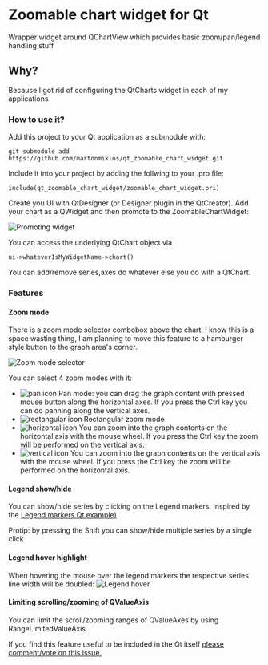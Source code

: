 # Zoomable chart widget for Qt

Wrapper widget around QChartView which provides basic zoom/pan/legend handling stuff

## Why?

Because I got rid of configuring the QtCharts widget in each of my applications

### How to use it?

Add this project to your Qt application as a submodule with:

```
git submodule add https://github.com/martonmiklos/qt_zoomable_chart_widget.git
```

Include it into your project by adding the follwing to your .pro file:

```
include(qt_zoomable_chart_widget/zoomable_chart_widget.pri)
```

Create you UI with QtDesigner (or Designer plugin in the QtCreator).
Add your chart as a QWidget and then promote to the ZoomableChartWidget:

![Promoting widget](https://raw.githubusercontent.com/martonmiklos/qt_zoomable_chart_widget/master/screenshots/promote_to.png "Promoting widget")

You can access the underlying QtChart object via 

```
ui->whateverIsMyWidgetName->chart()
```

You can add/remove series,axes do whatever else you do with a QtChart.

### Features

#### Zoom mode
There is a zoom mode selector combobox above the chart. I know this is a space wasting thing, I am planning to move this feature to a hamburger style button to the graph area's corner.

![Zoom mode selector](https://raw.githubusercontent.com/martonmiklos/qt_zoomable_chart_widget/master/screenshots/zoom_selector.png "Zoom mode selector")

You can select 4 zoom modes with it:

- ![pan icon](https://raw.githubusercontent.com/martonmiklos/qt_zoomable_chart_widget/master/res/pan.png) Pan mode: you can drag the graph content with pressed mouse button along the horizontal axes. If you press the Ctrl key you can do panning along the vertical axes.
- ![rectangular icon](https://raw.githubusercontent.com/martonmiklos/qt_zoomable_chart_widget/master/res/rectangle_zoom.png) Rectangular zoom mode
- ![horizontal icon](https://raw.githubusercontent.com/martonmiklos/qt_zoomable_chart_widget/master/res/horizontal_zoom.png) You can zoom into the graph contents on the horizontal axis with the mouse wheel. If you press the Ctrl key the zoom will be performed on the vertical axis.
- ![vertical icon](https://raw.githubusercontent.com/martonmiklos/qt_zoomable_chart_widget/master/res/vertical_zoom.png) You can zoom into the graph contents on the vertical axis with the mouse wheel. If you press the Ctrl key the zoom will be performed on the horizontal axis.

#### Legend show/hide
You can show/hide series by clicking on the Legend markers. Inspired by the [Legend markers Qt example)](https://doc.qt.io/qt-5/qtcharts-legendmarkers-example.html)

Protip: by pressing the Shift you can show/hide multiple series by a single click

#### Legend hover highlight
When hovering the mouse over the legend markers the respective series line width will be doubled:
![Legend hover](https://raw.githubusercontent.com/martonmiklos/qt_zoomable_chart_widget/master/screenshots/hover.png "Legend hover")

#### Limiting scrolling/zooming of QValueAxis
You can limit the scroll/zooming ranges of QValueAxes by using RangeLimitedValueAxis. 

If you find this feature useful to be included in the Qt itself [please comment/vote on this issue.](https://bugreports.qt.io/browse/QTBUG-81759)
